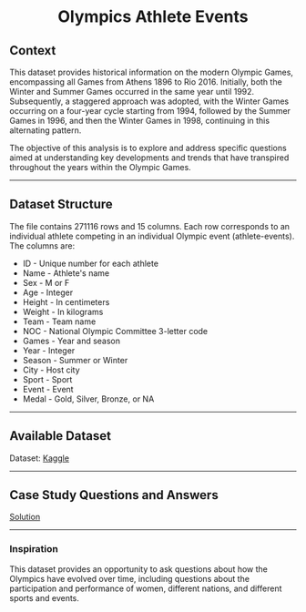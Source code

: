 # <p align="center" style="margin-top: 0px;">  Olympics Athlete Events 

## Context
This dataset provides historical information on the modern Olympic Games, encompassing all Games from Athens 1896 to Rio 2016. Initially, both the Winter and Summer Games occurred in the same year until 1992. Subsequently, a staggered approach was adopted, with the Winter Games occurring on a four-year cycle starting from 1994, followed by the Summer Games in 1996, and then the Winter Games in 1998, continuing in this alternating pattern.

The objective of this analysis is to explore and address specific questions aimed at understanding key developments and trends that have transpired throughout the years within the Olympic Games.



---
## Dataset Structure
The file contains 271116 rows and 15 columns. Each row corresponds to an individual athlete competing in an individual Olympic event (athlete-events). The columns are:

- ID - Unique number for each athlete
- Name - Athlete's name
- Sex - M or F
- Age - Integer
- Height - In centimeters
- Weight - In kilograms
- Team - Team name
- NOC - National Olympic Committee 3-letter code
- Games - Year and season
- Year - Integer
- Season - Summer or Winter
- City - Host city
- Sport - Sport
- Event - Event
- Medal - Gold, Silver, Bronze, or NA


---
## Available Dataset

Dataset: [Kaggle](https://www.kaggle.com/datasets/heesoo37/120-years-of-olympic-history-athletes-and-results)

---
## Case Study Questions and Answers

[Solution](https://github.com/OlanrewajuDatanalyst/Athlete-Events-EDA-Analysis/blob/main/Athlete%20Event%20Questions%20And%20Answers%20With%20SQL.md)

---
### Inspiration
This dataset provides an opportunity to ask questions about how the Olympics have evolved over time, including questions about the participation and performance of women, different nations, and different sports and events.
